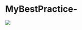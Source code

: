 # MyBestPractice-
<img src='https://www.google.com/imgres?imgurl=https%3A%2F%2Fimages.theconversation.com%2Ffiles%2F73706%2Foriginal%2Fimage-20150303-31835-lsmnuv.jpg%3Fixlib%3Drb-1.1.0%26q%3D45%26auto%3Dformat%26w%3D926%26fit%3Dclip&tbnid=cr1iUAaX-EnvMM&vet=12ahUKEwjZqtWE_POBAxWOvYsKHRInA20QMygfegQIARBo..i&imgrefurl=https%3A%2F%2Ftheconversation.com%2Fthe-future-of-mein-kampf-in-a-meme-world-38353&docid=MB2X_DwyGQaD1M&w=926&h=638&q=hitler%20memes&client=firefox-b-d&ved=2ahUKEwjZqtWE_POBAxWOvYsKHRInA20QMygfegQIARBo#imgrc=cr1iUAaX-EnvMM&imgdii=CogpYU0LjF7jvM' />
